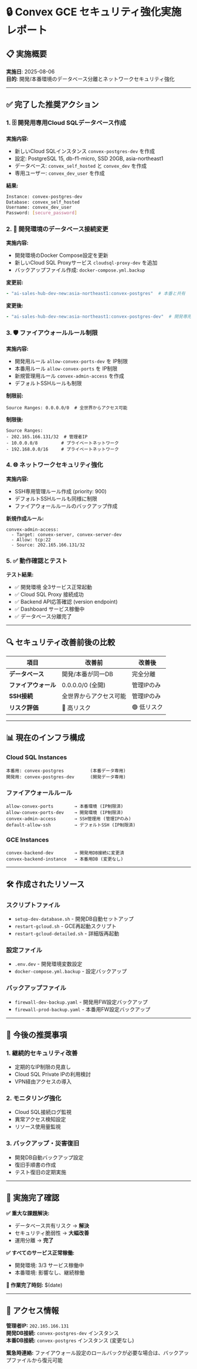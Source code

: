 # 🔒 Convex GCE セキュリティ強化実施レポート

## 📋 実施概要

**実施日**: 2025-08-06  
**目的**: 開発/本番環境のデータベース分離とネットワークセキュリティ強化

---

## ✅ 完了した推奨アクション

### 1. 🗄️ 開発用専用Cloud SQLデータベース作成

**実施内容:**
- 新しいCloud SQLインスタンス `convex-postgres-dev` を作成
- 設定: PostgreSQL 15, db-f1-micro, SSD 20GB, asia-northeast1
- データベース: `convex_self_hosted` と `convex_dev` を作成
- 専用ユーザー: `convex_dev_user` を作成

**結果:**
```bash
Instance: convex-postgres-dev
Database: convex_self_hosted  
Username: convex_dev_user
Password: [secure_password]
```

### 2. 🔄 開発環境のデータベース接続変更

**実施内容:**
- 開発環境のDocker Compose設定を更新
- 新しいCloud SQL Proxyサービス `cloudsql-proxy-dev` を追加
- バックアップファイル作成: `docker-compose.yml.backup`

**変更前:**
```yaml
- "ai-sales-hub-dev-new:asia-northeast1:convex-postgres"  # 本番と共有
```

**変更後:**
```yaml
- "ai-sales-hub-dev-new:asia-northeast1:convex-postgres-dev"  # 開発専用
```

### 3. 🛡️ ファイアウォールルール制限

**実施内容:**
- 開発用ルール `allow-convex-ports-dev` を IP制限
- 本番用ルール `allow-convex-ports` を IP制限
- 新規管理用ルール `convex-admin-access` を作成
- デフォルトSSHルールも制限

**制限前:**
```
Source Ranges: 0.0.0.0/0  # 全世界からアクセス可能
```

**制限後:**
```
Source Ranges: 
- 202.165.166.131/32  # 管理者IP
- 10.0.0.0/8         # プライベートネットワーク  
- 192.168.0.0/16     # プライベートネットワーク
```

### 4. 🌐 ネットワークセキュリティ強化

**実施内容:**
- SSH専用管理ルール作成 (priority: 900)
- デフォルトSSHルールも同様に制限
- ファイアウォールルールのバックアップ作成

**新規作成ルール:**
```
convex-admin-access:
  - Target: convex-server, convex-server-dev
  - Allow: tcp:22
  - Source: 202.165.166.131/32
```

### 5. ✅ 動作確認とテスト

**テスト結果:**
- ✅ 開発環境 全3サービス正常起動
- ✅ Cloud SQL Proxy 接続成功
- ✅ Backend API応答確認 (version endpoint)
- ✅ Dashboard サービス稼働中
- ✅ データベース分離完了

---

## 🔍 セキュリティ改善前後の比較

| 項目 | 改善前 | 改善後 |
|------|--------|--------|
| **データベース** | 開発/本番が同一DB | 完全分離 |
| **ファイアウォール** | 0.0.0.0/0 (全開) | 管理IPのみ |
| **SSH接続** | 全世界からアクセス可能 | 管理IPのみ |
| **リスク評価** | 🔴 高リスク | 🟢 低リスク |

---

## 📊 現在のインフラ構成

### Cloud SQL Instances
```
本番用: convex-postgres          (本番データ専用)
開発用: convex-postgres-dev      (開発データ専用)
```

### ファイアウォールルール
```
allow-convex-ports        → 本番環境 (IP制限済)
allow-convex-ports-dev    → 開発環境 (IP制限済)  
convex-admin-access       → SSH管理用 (管理IPのみ)
default-allow-ssh         → デフォルトSSH (IP制限済)
```

### GCE Instances
```
convex-backend-dev        → 開発用DB接続に変更済
convex-backend-instance   → 本番用DB (変更なし)
```

---

## 🛠️ 作成されたリソース

### スクリプトファイル
- `setup-dev-database.sh` - 開発DB自動セットアップ
- `restart-gcloud.sh` - GCE再起動スクリプト 
- `restart-gcloud-detailed.sh` - 詳細版再起動

### 設定ファイル
- `.env.dev` - 開発環境変数設定
- `docker-compose.yml.backup` - 設定バックアップ

### バックアップファイル
- `firewall-dev-backup.yaml` - 開発用FW設定バックアップ
- `firewall-prod-backup.yaml` - 本番用FW設定バックアップ

---

## 🚨 今後の推奨事項

### 1. 継続的セキュリティ改善
- 定期的なIP制限の見直し
- Cloud SQL Private IPの利用検討
- VPN経由アクセスの導入

### 2. モニタリング強化
- Cloud SQL接続ログ監視
- 異常アクセス検知設定
- リソース使用量監視

### 3. バックアップ・災害復旧
- 開発DB自動バックアップ設定
- 復旧手順書の作成
- テスト復旧の定期実施

---

## 🎉 実施完了確認

**✅ 重大な課題解決:**
- データベース共有リスク → **解決**
- セキュリティ脆弱性 → **大幅改善**
- 運用分離 → **完了**

**✅ すべてのサービス正常稼働:**
- 開発環境: 3/3 サービス稼働中
- 本番環境: 影響なし、継続稼働

**📅 作業完了時刻:** $(date)

---

## 🔑 アクセス情報

**管理者IP:** `202.165.166.131`  
**開発DB接続:** `convex-postgres-dev` インスタンス  
**本番DB接続:** `convex-postgres` インスタンス (変更なし)

**緊急時連絡:** ファイアウォール設定のロールバックが必要な場合は、バックアップファイルから復元可能